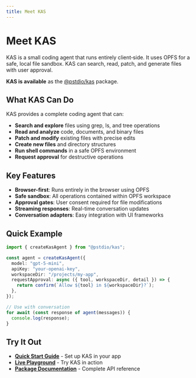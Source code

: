 ```yaml
---
title: Meet KAS
---
```


# Meet KAS

KAS is a small coding agent that runs entirely client‑side. It uses OPFS for a safe, local file sandbox. KAS can search, read, patch, and generate files with user approval.

**KAS is available** as the [@pstdio/kas](/packages/kas) package.

## What KAS Can Do

KAS provides a complete coding agent that can:

- **Search and explore** files using grep, ls, and tree operations
- **Read and analyze** code, documents, and binary files
- **Patch and modify** existing files with precise edits
- **Create new files** and directory structures
- **Run shell commands** in a safe OPFS environment
- **Request approval** for destructive operations

## Key Features

- **Browser-first**: Runs entirely in the browser using OPFS
- **Safe sandbox**: All operations contained within OPFS workspace
- **Approval gates**: User consent required for file modifications
- **Streaming responses**: Real-time conversation updates
- **Conversation adapters**: Easy integration with UI frameworks

## Quick Example

```typescript
import { createKasAgent } from "@pstdio/kas";

const agent = createKasAgent({
  model: "gpt-5-mini",
  apiKey: "your-openai-key",
  workspaceDir: "/projects/my-app",
  requestApproval: async ({ tool, workspaceDir, detail }) => {
    return confirm(`Allow ${tool} in ${workspaceDir}?`);
  },
});

// Use with conversation
for await (const response of agent(messages)) {
  console.log(response);
}
```

## Try It Out

- **[Quick Start Guide](/getting-started/quick-start)** - Set up KAS in your app
- **[Live Playground](https://kaset.dev)** - Try KAS in action
- **[Package Documentation](/packages/kas)** - Complete API reference
